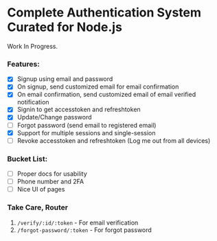 # Complete Authentication System Curated for Node.js

Work In Progress.

### Features:

- [x] Signup using email and password
- [x] On signup, send customized email for email confirmation
- [x] On email confirmation, send customized email of email verified notification
- [x] Signin to get accesstoken and refreshtoken
- [x] Update/Change password
- [ ] Forgot password (send email to registered email)
- [x] Support for multiple sessions and single-session
- [ ] Revoke accesstoken and refreshtoken (Log me out from all devices)

### Bucket List:

- [ ] Proper docs for usability
- [ ] Phone number and 2FA
- [ ] Nice UI of pages

### Take Care, Router

1. `/verify/:id/:token` - For email verification
2. `/forgot-password/:token` - For forgot password
